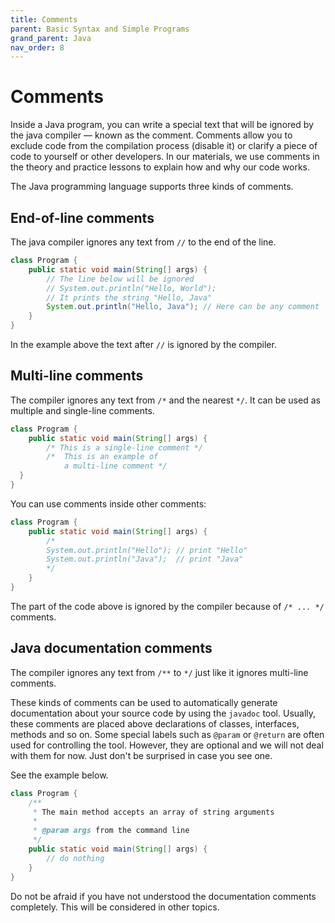 ```yaml
---
title: Comments
parent: Basic Syntax and Simple Programs
grand_parent: Java
nav_order: 8
---
```


# Comments

Inside a Java program, you can write a special text that will be ignored by the java compiler — known as the comment. Comments allow you to exclude code from the compilation process (disable it) or clarify a piece of code to yourself or other developers. In our materials, we use comments in the theory and practice lessons to explain how and why our code works.

The Java programming language supports three kinds of comments.

## End-of-line comments
The java compiler ignores any text from `//` to the end of the line.

```java
class Program {
    public static void main(String[] args) {
        // The line below will be ignored
        // System.out.println("Hello, World");
        // It prints the string "Hello, Java"
        System.out.println("Hello, Java"); // Here can be any comment
    }
}
```
In the example above the text after `//` is ignored by the compiler.

## Multi-line comments
The compiler ignores any text from `/*` and the nearest `*/`. It can be used as multiple and single-line comments.

```java
class Program {
    public static void main(String[] args) {
        /* This is a single-line comment */
        /*  This is an example of
            a multi-line comment */
  }
}
```
You can use comments inside other comments:

```java
class Program {
    public static void main(String[] args) {
        /*
        System.out.println("Hello"); // print "Hello"
        System.out.println("Java");  // print "Java"
        */
    }
}
```
The part of the code above is ignored by the compiler because of `/* ... */` comments.

## Java documentation comments
The compiler ignores any text from `/**` to `*/` just like it ignores multi-line comments.

These kinds of comments can be used to automatically generate documentation about your source code by using the `javadoc` tool. Usually, these comments are placed above declarations of classes, interfaces, methods and so on. Some special labels such as `@param` or `@return` are often used for controlling the tool. However, they are optional and we will not deal with them for now. Just don't be surprised in case you see one.

See the example below.

```java
class Program {
    /**
     * The main method accepts an array of string arguments
     *
     * @param args from the command line
     */
    public static void main(String[] args) {
        // do nothing
    }
}
```

Do not be afraid if you have not understood the documentation comments completely. This will be considered in other topics.